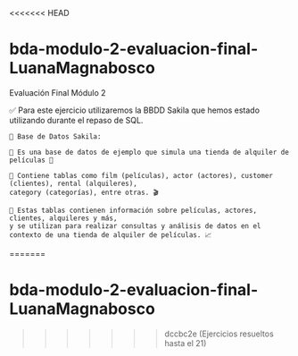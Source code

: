 <<<<<<< HEAD
# bda-modulo-2-evaluacion-final-LuanaMagnabosco

Evaluación Final Módulo 2

✅ Para este ejercicio utilizaremos la BBDD Sakila que hemos estado utilizando durante el repaso de SQL.

    📂 Base de Datos Sakila:

	📌 Es una base de datos de ejemplo que simula una tienda de alquiler de películas 🎥

	📌 Contiene tablas como film (películas), actor (actores), customer (clientes), rental (alquileres), 
	category (categorías), entre otras. 🎬 

	📌 Estas tablas contienen información sobre películas, actores, clientes, alquileres y más, 
	y se utilizan para realizar consultas y análisis de datos en el contexto de una tienda de alquiler de películas. 📈 
=======
# bda-modulo-2-evaluacion-final-LuanaMagnabosco
>>>>>>> dccbc2e (Ejercicios resueltos hasta el 21)
